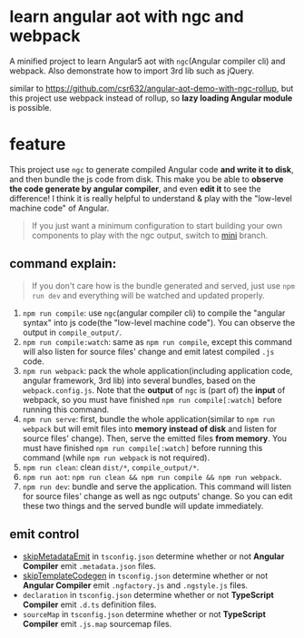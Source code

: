 # learn angular aot with ngc and webpack
A minified project to learn Angular5 aot with `ngc`(Angular compiler cli) and webpack. Also demonstrate how to import 3rd lib such as jQuery.

similar to https://github.com/csr632/angular-aot-demo-with-ngc-rollup, but this project use webpack instead of rollup, so **lazy loading Angular module** is possible.

# feature
This project use `ngc` to generate compiled Angular code **and write it to disk**, and then bundle the js code from disk. This make you be able to **observe the code generate by angular compiler**, and even **edit it** to see the difference! I think it is really helpful to understand & play with the "low-level machine code" of Angular.
> If you just want a minimum configuration to start building your own components to play with the ngc output, switch to [mini](https://github.com/csr632/angular-aot-demo-with-ngc-webpack/tree/mini) branch.

## command explain:
> If you don't care how is the bundle generated and served, just use `npm run dev` and everything will be watched and updated properly.

1. `npm run compile`: use `ngc`(angular compiler cli) to compile the "angular syntax" into js code(the "low-level machine code"). You can observe the output in `compile_output/`.
2. `npm run compile:watch`: same as `npm run compile`, except this command will also listen for source files' change and emit latest compiled `.js` code.
3. `npm run webpack`: pack the whole application(including application code, angular framework, 3rd lib) into several bundles, based on the `webpack.config.js`. Note that the **output** of `ngc` is (part of) the **input** of webpack, so you must have finished `npm run compile[:watch]` before running this command.
4. `npm run serve`: first, bundle the whole application(similar to `npm run webpack` but will emit files into **memory instead of disk** and listen for source files' change). Then, serve the emitted files **from memory**. You must have finished `npm run compile[:watch]` before running this command (while `npm run webpack` is not required).
5. `npm run clean`: clean `dist/*`, `compile_output/*`.
6. `npm run aot`: `npm run clean && npm run compile && npm run webpack`.
7. `npm run dev`: bundle and serve the application. This command will listen for source files' change as well as ngc outputs' change. So you can edit these two things and the served bundle will update immediately.

## emit control
* [skipMetadataEmit](https://angular.io/guide/aot-compiler#skipmetadataemit) in `tsconfig.json` determine whether or not **Angular Compiler** emit `.metadata.json` files.
* [skipTemplateCodegen](https://angular.io/guide/aot-compiler#skiptemplatecodegen) in `tsconfig.json` determine whether or not **Angular Compiler** emit `.ngfactory.js` and `.ngstyle.js` files.
* `declaration` in `tsconfig.json` determine whether or not **TypeScript Compiler** emit `.d.ts` definition files.
* `sourceMap` in `tsconfig.json` determine whether or not **TypeScript Compiler** emit `.js.map` sourcemap files.
